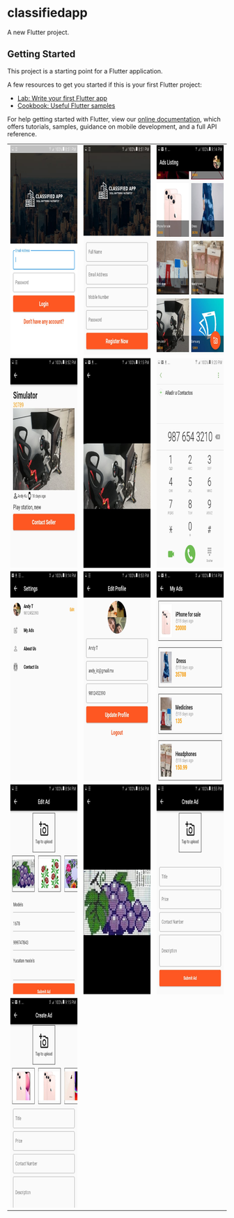 # classifiedapp

A new Flutter project.

## Getting Started

This project is a starting point for a Flutter application.

A few resources to get you started if this is your first Flutter project:

- [Lab: Write your first Flutter app](https://flutter.dev/docs/get-started/codelab)
- [Cookbook: Useful Flutter samples](https://flutter.dev/docs/cookbook)

For help getting started with Flutter, view our
[online documentation](https://flutter.dev/docs), which offers tutorials,
samples, guidance on mobile development, and a full API reference.

<table>
  <tr>
    <td><img src="./evidence/1.login_screen.jpeg" width=270 height=480></td>
    <td><img src="./evidence/2.register_screen.jpeg" width=270 height=480></td>
    <td><img src="./evidence/3.ads_listing_screen.jpeg" width=270 height=480></td>
  </tr>
  <tr>
    <td><img src="./evidence/4.info_ads_screen.jpeg" width=270 height=480></td>
    <td><img src="./evidence/5.preview_ads_screen.jpeg" width=270 height=480></td>
    <td><img src="./evidence/6.contacts.jpeg" width=270 height=480></td>
  </tr>
  <tr>
    <td><img src="./evidence/7.settings_screen.jpeg" width=270 height=480></td>
    <td><img src="./evidence/8.edit_profile_screen.jpeg" width=270 height=480></td>
    <td><img src="./evidence/9.my_ads_screen.jpeg" width=270 height=480></td>
  </tr>
  <tr>
    <td><img src="./evidence/10.edit_ads_screen.jpeg" width=270 height=480></td>
    <td><img src="./evidence/12.preview_my_ads_screen.jpeg" width=270 height=480></td>
    <td><img src="./evidence/13.create_ads_screen.jpeg" width=270 height=480></td>
  </tr>
    <tr>
    <td><img src="./evidence/14-create_with_photos_screen.jpeg" width=270 height=480></td>
  </tr>
 </table>